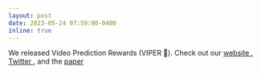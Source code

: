 ```yaml
---
layout: post
date: 2023-05-24 07:59:00-0400
inline: true
---
```


We released Video Prediction Rewards (VIPER 🐍). Check out our <a href="/viper">website <i class="fas fa-globe"></i></a>, <a href="https://scholar.google.com/citations?user={{ site.scholar_userid }}" title="Twitter">Twitter <i class="fab fa-twitter"></i></a>, and the <a href="https://arxiv.org/pdf/2305.14343.pdf">paper <i class="fas fa-file-pdf"></i></a>
